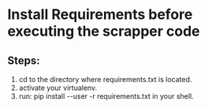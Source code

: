 # Install Requirements before executing the scrapper code #

## Steps: ##
1. cd to the directory where requirements.txt is located.
2. activate your virtualenv.
3. run: pip install --user -r requirements.txt in your shell.